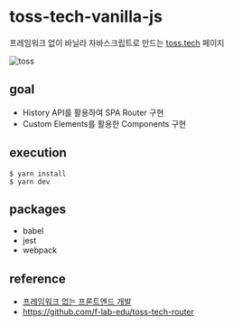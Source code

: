 # toss-tech-vanilla-js
프레임워크 없이 바닐라 자바스크립트로 만드는 [toss.tech](https://toss.tech/tech) 페이지

![toss](https://github.com/f-lab-edu/toss-tech-vanilla-js/assets/110542210/99b3f765-600b-4fce-8900-e4d2ac98753a)


## goal
- History API를 활용하여 SPA Router 구현
- Custom Elements를 활용한 Components 구현

## execution
```
$ yarn install
$ yarn dev
```

## packages
- babel
- jest
- webpack

## reference
- [프레임워크 없는 프론트엔드 개발](https://www.yes24.com/Product/Goods/96639825)
- https://github.com/f-lab-edu/toss-tech-router
